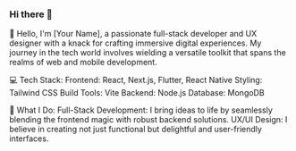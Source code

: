 ### Hi there 👋

👋 Hello, I'm [Your Name], a passionate full-stack developer and UX designer with a knack for crafting immersive digital experiences. My journey in the tech world involves wielding a versatile toolkit that spans the realms of web and mobile development.

💻 Tech Stack:
  Frontend: React, Next.js, Flutter, React Native
  Styling: Tailwind CSS
  Build Tools: Vite
  Backend: Node.js
  Database: MongoDB

🚀 What I Do:
Full-Stack Development: I bring ideas to life by seamlessly blending the frontend magic with robust backend solutions.
UX/UI Design: I believe in creating not just functional but delightful and user-friendly interfaces.
